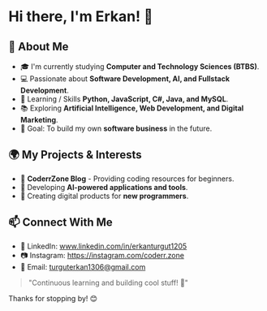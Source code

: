 # Hi there, I'm Erkan! 👋

## 🚀 About Me

- 🎓 I'm currently studying **Computer and Technology Sciences (BTBS)**.
- 💻 Passionate about **Software Development, AI, and Fullstack Development**.
- 🧠 Learning / Skills **Python, JavaScript, C#, Java, and MySQL**.
- 📚 Exploring **Artificial Intelligence, Web Development, and Digital Marketing**.
- 🎯 Goal: To build my own **software business** in the future.

## 🌍 My Projects & Interests

- 🔹 **CoderrZone Blog** - Providing coding resources for beginners.
- 🔹 Developing **AI-powered applications and tools**.
- 🔹 Creating digital products for **new programmers**.



## 📫 Connect With Me

- 💼 LinkedIn: www.linkedin.com/in/erkanturgut1205
- 📷 Instagram: https://instagram.com/coderr.zone
- 📧 Email: turguterkan1306@gmail.com

> "Continuous learning and building cool stuff! 🚀"

Thanks for stopping by! 😊

